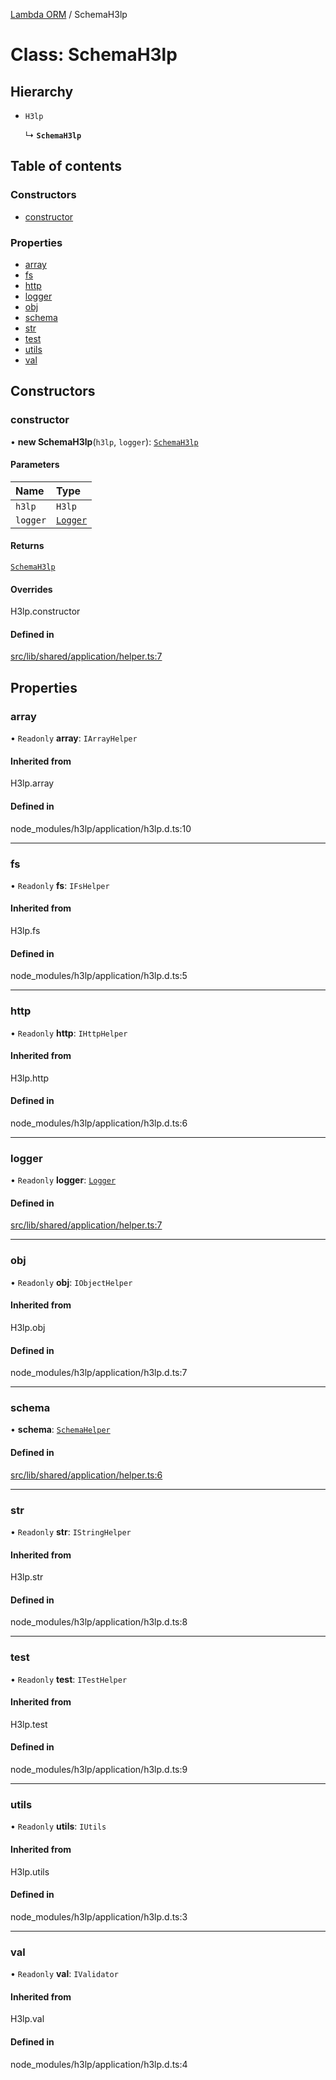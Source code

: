 [Lambda ORM](../README.md) / SchemaH3lp

# Class: SchemaH3lp

## Hierarchy

- `H3lp`

  ↳ **`SchemaH3lp`**

## Table of contents

### Constructors

- [constructor](SchemaH3lp.md#constructor)

### Properties

- [array](SchemaH3lp.md#array)
- [fs](SchemaH3lp.md#fs)
- [http](SchemaH3lp.md#http)
- [logger](SchemaH3lp.md#logger)
- [obj](SchemaH3lp.md#obj)
- [schema](SchemaH3lp.md#schema)
- [str](SchemaH3lp.md#str)
- [test](SchemaH3lp.md#test)
- [utils](SchemaH3lp.md#utils)
- [val](SchemaH3lp.md#val)

## Constructors

### constructor

• **new SchemaH3lp**(`h3lp`, `logger`): [`SchemaH3lp`](SchemaH3lp.md)

#### Parameters

| Name | Type |
| :------ | :------ |
| `h3lp` | `H3lp` |
| `logger` | [`Logger`](Logger.md) |

#### Returns

[`SchemaH3lp`](SchemaH3lp.md)

#### Overrides

H3lp.constructor

#### Defined in

[src/lib/shared/application/helper.ts:7](https://github.com/lambda-orm/lambdaorm-base/blob/1df657ddfa345e9e384f1a14b6894625eee30a9e/src/lib/shared/application/helper.ts#L7)

## Properties

### array

• `Readonly` **array**: `IArrayHelper`

#### Inherited from

H3lp.array

#### Defined in

node_modules/h3lp/application/h3lp.d.ts:10

___

### fs

• `Readonly` **fs**: `IFsHelper`

#### Inherited from

H3lp.fs

#### Defined in

node_modules/h3lp/application/h3lp.d.ts:5

___

### http

• `Readonly` **http**: `IHttpHelper`

#### Inherited from

H3lp.http

#### Defined in

node_modules/h3lp/application/h3lp.d.ts:6

___

### logger

• `Readonly` **logger**: [`Logger`](Logger.md)

#### Defined in

[src/lib/shared/application/helper.ts:7](https://github.com/lambda-orm/lambdaorm-base/blob/1df657ddfa345e9e384f1a14b6894625eee30a9e/src/lib/shared/application/helper.ts#L7)

___

### obj

• `Readonly` **obj**: `IObjectHelper`

#### Inherited from

H3lp.obj

#### Defined in

node_modules/h3lp/application/h3lp.d.ts:7

___

### schema

• **schema**: [`SchemaHelper`](SchemaHelper.md)

#### Defined in

[src/lib/shared/application/helper.ts:6](https://github.com/lambda-orm/lambdaorm-base/blob/1df657ddfa345e9e384f1a14b6894625eee30a9e/src/lib/shared/application/helper.ts#L6)

___

### str

• `Readonly` **str**: `IStringHelper`

#### Inherited from

H3lp.str

#### Defined in

node_modules/h3lp/application/h3lp.d.ts:8

___

### test

• `Readonly` **test**: `ITestHelper`

#### Inherited from

H3lp.test

#### Defined in

node_modules/h3lp/application/h3lp.d.ts:9

___

### utils

• `Readonly` **utils**: `IUtils`

#### Inherited from

H3lp.utils

#### Defined in

node_modules/h3lp/application/h3lp.d.ts:3

___

### val

• `Readonly` **val**: `IValidator`

#### Inherited from

H3lp.val

#### Defined in

node_modules/h3lp/application/h3lp.d.ts:4
